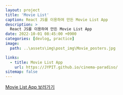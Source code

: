 ```yaml
---
layout: project
title: 'Movie List'
caption: React JS를 이용하여 만든 Movie List App
description: >
  React JS를 이용하여 만든 Movie List App
date: 2022-10-01 08:45:00 +0900
categories: [devlog, practice]  
image: 
  path: ..\assets\img\post_img\Movie_posters.jpg

links:
  - title: Movie List App
    url: https://JYPIT.github.io/cinema-paradiso/
sitemap: false
---
```


<a href="https://JYPIT.github.io/cinema-paradiso/" target="_blank">Movie List App 보러가기
